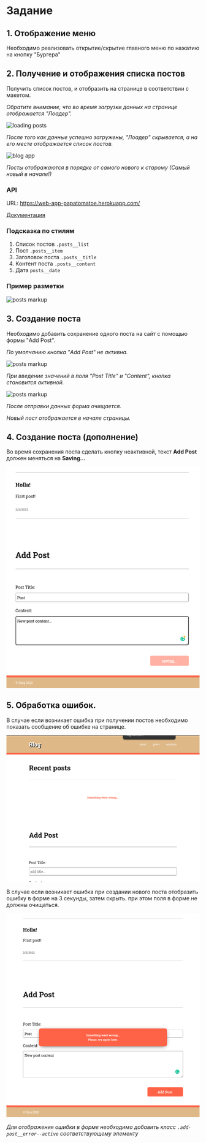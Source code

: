 # Задание

## 1. Отображение меню

Необходимо реализовать открытие/скрытие главного меню по нажатию на кнопку "Бургера"

## 2. Получение и отображения списка постов

Получить список постов, и отобразить на странице в соответствии с макетом.

_Обратите внимание, что во время загрузки данных на странице отображается "Лоадер"._

![loading posts](./.docs/loader.png)

_После того как данные успешно загружены, "Лоадер" скрывается, а на его месте отображается список постов._

![blog app](./.docs/template.png)

_Посты отображаются в порядке от самого нового к старому (Самый новый в начале!)_

### API

URL: https://web-app-papatomatoe.herokuapp.com/

[Документация](https://github.com/papatomatoe/api-web-blog-doc)

### Подсказка по стилям

1. Список постов `.posts__list`
2. Пост `.posts__item`
3. Заголовок поста `.posts__title`
4. Контент поста `.posts__content`
5. Дата `posts__date`

### Пример разметки

![posts markup](./.docs/posts-markup.png)

## 3. Создание поста

Необходимо добавить сохранение одного поста на сайт с помощью формы "Add Post".

_По умолчанию кнопка "Add Post" не активна._

![posts markup](./.docs/form-blank.png)

_При введение значений в поля "Post Title" и "Content", кнопка становится активной._

![posts markup](./.docs/form-filled-in.png)

_После отправки данных форма очищается._

_Новый пост отображается в начале страницы._

## 4. Создание поста (дополнение)

Во время сохранения поста сделать кнопку неактивной, текст **Add Post** должен меняться на **Saving...**

![saving](./.docs/saving.png)

## 5. Обработка ошибок.

В случае если возникает ошибка при получении постов необходимо показать сообщение об ошибке на странице.

![page error](./.docs/error_load_posts.png)

В случае если возникает ошибка при создании нового поста отобразить ошибку в форме на 3 секунды, затем скрыть. при этом поля в форме не должны очищаться.

![send post error](./.docs/error_send_post.png)

_Для отображения ошибки в форме необходимо добавить класс `.add-post__error--active` соответствующему элементу_

